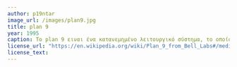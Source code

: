 ```yaml
---
author: p19ntar
image_url: /images/plan9.jpg
title: plan 9
year: 1995
caption: Το plan 9 ειναι ένα κατανεμημένο λειτουργικό σύστημα, το οποίο αναπτύθχηκε στο ερευνητθικό κέντρο πληροφορικής της Bell Labs. Αρχικά έγινε διαθέσιμο το 1992 στα πανεπιστήμια, έπειτα το 1995 στο ευρύ κοινό και το 2015 έγινε η επίσημη κυκλοφορία. Το plan 9 ακολουθεί την φιλοσοφία του UNIX ότι όλα είναι αρχεία και την επεκτείνει χρησιμοποιώντας σύστημα παραθύρου και γραφικό περιβάλλον χρήστη χωρίς διευθυνσιοδότηση δρομέα.
license_url: "https://en.wikipedia.org/wiki/Plan_9_from_Bell_Labs#/media/File:Glenda_bunny_mascot_of_plan_9_from_bell_black.jpg" 
license_text: 
---
```


